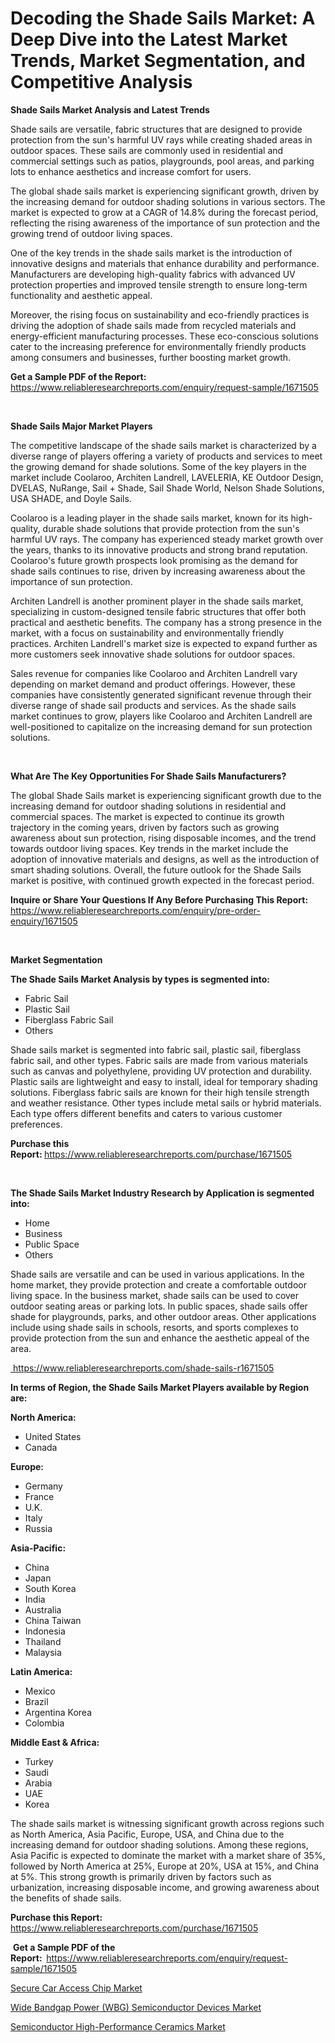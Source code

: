 <p><h1>Decoding the Shade Sails Market: A Deep Dive into the Latest Market Trends, Market Segmentation, and Competitive Analysis</h1></p><p><strong>Shade Sails Market Analysis and Latest Trends</strong></p>
<p><p>Shade sails are versatile, fabric structures that are designed to provide protection from the sun's harmful UV rays while creating shaded areas in outdoor spaces. These sails are commonly used in residential and commercial settings such as patios, playgrounds, pool areas, and parking lots to enhance aesthetics and increase comfort for users.</p><p>The global shade sails market is experiencing significant growth, driven by the increasing demand for outdoor shading solutions in various sectors. The market is expected to grow at a CAGR of 14.8% during the forecast period, reflecting the rising awareness of the importance of sun protection and the growing trend of outdoor living spaces.</p><p>One of the key trends in the shade sails market is the introduction of innovative designs and materials that enhance durability and performance. Manufacturers are developing high-quality fabrics with advanced UV protection properties and improved tensile strength to ensure long-term functionality and aesthetic appeal.</p><p>Moreover, the rising focus on sustainability and eco-friendly practices is driving the adoption of shade sails made from recycled materials and energy-efficient manufacturing processes. These eco-conscious solutions cater to the increasing preference for environmentally friendly products among consumers and businesses, further boosting market growth.</p></p>
<p><strong>Get a Sample PDF of the Report:&nbsp;</strong> <a href="https://www.reliableresearchreports.com/enquiry/request-sample/1671505">https://www.reliableresearchreports.com/enquiry/request-sample/1671505</a></p>
<p>&nbsp;</p>
<p><strong>Shade Sails Major Market Players</strong></p>
<p><p>The competitive landscape of the shade sails market is characterized by a diverse range of players offering a variety of products and services to meet the growing demand for shade solutions. Some of the key players in the market include Coolaroo, Architen Landrell, LAVELERIA, KE Outdoor Design, DVELAS, NuRange, Sail + Shade, Sail Shade World, Nelson Shade Solutions, USA SHADE, and Doyle Sails.</p><p>Coolaroo is a leading player in the shade sails market, known for its high-quality, durable shade solutions that provide protection from the sun's harmful UV rays. The company has experienced steady market growth over the years, thanks to its innovative products and strong brand reputation. Coolaroo's future growth prospects look promising as the demand for shade sails continues to rise, driven by increasing awareness about the importance of sun protection.</p><p>Architen Landrell is another prominent player in the shade sails market, specializing in custom-designed tensile fabric structures that offer both practical and aesthetic benefits. The company has a strong presence in the market, with a focus on sustainability and environmentally friendly practices. Architen Landrell's market size is expected to expand further as more customers seek innovative shade solutions for outdoor spaces.</p><p>Sales revenue for companies like Coolaroo and Architen Landrell vary depending on market demand and product offerings. However, these companies have consistently generated significant revenue through their diverse range of shade sail products and services. As the shade sails market continues to grow, players like Coolaroo and Architen Landrell are well-positioned to capitalize on the increasing demand for sun protection solutions.</p></p>
<p>&nbsp;</p>
<p><strong>What Are The Key Opportunities For Shade Sails Manufacturers?</strong></p>
<p><p>The global Shade Sails market is experiencing significant growth due to the increasing demand for outdoor shading solutions in residential and commercial spaces. The market is expected to continue its growth trajectory in the coming years, driven by factors such as growing awareness about sun protection, rising disposable incomes, and the trend towards outdoor living spaces. Key trends in the market include the adoption of innovative materials and designs, as well as the introduction of smart shading solutions. Overall, the future outlook for the Shade Sails market is positive, with continued growth expected in the forecast period.</p></p>
<p><strong>Inquire or Share Your Questions If Any Before Purchasing This Report:</strong> <a href="https://www.reliableresearchreports.com/enquiry/pre-order-enquiry/1671505">https://www.reliableresearchreports.com/enquiry/pre-order-enquiry/1671505</a></p>
<p>&nbsp;</p>
<p><strong>Market Segmentation</strong></p>
<p><strong>The Shade Sails Market Analysis by types is segmented into:</strong></p>
<p><ul><li>Fabric Sail</li><li>Plastic Sail</li><li>Fiberglass Fabric Sail</li><li>Others</li></ul></p>
<p><p>Shade sails market is segmented into fabric sail, plastic sail, fiberglass fabric sail, and other types. Fabric sails are made from various materials such as canvas and polyethylene, providing UV protection and durability. Plastic sails are lightweight and easy to install, ideal for temporary shading solutions. Fiberglass fabric sails are known for their high tensile strength and weather resistance. Other types include metal sails or hybrid materials. Each type offers different benefits and caters to various customer preferences.</p></p>
<p><strong>Purchase this Report:&nbsp;</strong><a href="https://www.reliableresearchreports.com/purchase/1671505">https://www.reliableresearchreports.com/purchase/1671505</a></p>
<p>&nbsp;</p>
<p><strong>The Shade Sails Market Industry Research by Application is segmented into:</strong></p>
<p><ul><li>Home</li><li>Business</li><li>Public Space</li><li>Others</li></ul></p>
<p><p>Shade sails are versatile and can be used in various applications. In the home market, they provide protection and create a comfortable outdoor living space. In the business market, shade sails can be used to cover outdoor seating areas or parking lots. In public spaces, shade sails offer shade for playgrounds, parks, and other outdoor areas. Other applications include using shade sails in schools, resorts, and sports complexes to provide protection from the sun and enhance the aesthetic appeal of the area.</p></p>
<p><a href="https://www.reliableresearchreports.com/shade-sails-r1671505">&nbsp;https://www.reliableresearchreports.com/shade-sails-r1671505</a></p>
<p><strong>In terms of Region, the Shade Sails Market Players available by Region are:</strong></p>
<p>
    <p> <strong> North America: </strong>
        <ul>
            <li>United States</li>
            <li>Canada</li>
        </ul>
        </p> 
    <p> <strong> Europe: </strong>
        <ul>
            <li>Germany</li>
            <li>France</li>
            <li>U.K.</li>
            <li>Italy</li>
            <li>Russia</li>
        </ul>
        </p> 
    <p> <strong> Asia-Pacific: </strong>
        <ul>
            <li>China</li>
            <li>Japan</li>
            <li>South Korea</li>
            <li>India</li>
            <li>Australia</li>
            <li>China Taiwan</li>
            <li>Indonesia</li>
            <li>Thailand</li>
            <li>Malaysia</li>
        </ul>
        </p> 
    <p> <strong> Latin America: </strong>
        <ul>
            <li>Mexico</li>
            <li>Brazil</li>
            <li>Argentina Korea</li>
            <li>Colombia</li>
        </ul>
        </p> 
    <p> <strong> Middle East & Africa: </strong>
        <ul>
            <li>Turkey</li>
            <li>Saudi</li>
            <li>Arabia</li>
            <li>UAE</li>
            <li>Korea</li>
        </ul>
    </p>
    </p>
<p><p>The shade sails market is witnessing significant growth across regions such as North America, Asia Pacific, Europe, USA, and China due to the increasing demand for outdoor shading solutions. Among these regions, Asia Pacific is expected to dominate the market with a market share of 35%, followed by North America at 25%, Europe at 20%, USA at 15%, and China at 5%. This strong growth is primarily driven by factors such as urbanization, increasing disposable income, and growing awareness about the benefits of shade sails.</p></p>
<p><strong>Purchase this Report: </strong><a href="https://www.reliableresearchreports.com/purchase/1671505">https://www.reliableresearchreports.com/purchase/1671505</a></p>
<p>&nbsp;<strong>Get a Sample PDF of the Report:&nbsp;&nbsp;</strong><a href="https://www.reliableresearchreports.com/enquiry/request-sample/1671505">https://www.reliableresearchreports.com/enquiry/request-sample/1671505</a></p>
<p><strong></strong></p>
<p><p><a href="https://github.com/nettieBoyle39/Market-Research-Report-List-1/blob/main/secure-car-access-chip-market.md">Secure Car Access Chip Market</a></p><p><a href="https://github.com/rontayewer0/Market-Research-Report-List-1/blob/main/wide-bandgap-power-wbg-semiconductor-devices-market.md">Wide Bandgap Power (WBG) Semiconductor Devices Market</a></p><p><a href="https://github.com/sophieinleeds/Market-Research-Report-List-1/blob/main/semiconductor-high-performance-ceramics-market.md">Semiconductor High-Performance Ceramics Market</a></p></p>
